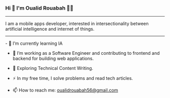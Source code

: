 ### Hi 👋 I'm Oualid Rouabah  :man_technologist:
<hr style="line-height: 1.5;">
I am a mobile apps developer, interested in intersectionality between artificial intelligence and internet of things.
<hr style="line-height: 1.5;">
- 🌱 I’m currently learning IA 

- :telescope: I’m working as a Software Engineer and contributing to frontend and backend for building web applications.

- :seedling: Exploring Technical Content Writing.

- :zap: In my free time, I solve problems and read tech articles.

- :mailbox: How to reach me: <a href="mailto:oualidrouabah56@gmail.com">oualidrouabah56@gmail.com</a>
<!--
**oualidrouabah/oualidrouabah** is a ✨ _special_ ✨ repository because its `README.md` (this file) appears on your GitHub profile.

Here are some ideas to get you started:

- 🔭 I’m currently working on ...
- 🌱 I’m currently learning ...
- 👯 I’m looking to collaborate on ...
- 🤔 I’m looking for help with ...
- 💬 Ask me about ...
- 📫 How to reach me: ...
- 😄 Pronouns: ...
- ⚡ Fun fact: ...
-->

